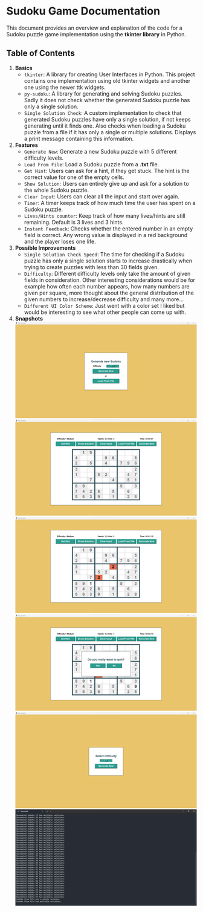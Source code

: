 # Sudoku Game Documentation

This document provides an overview and explanation of the code for a Sudoku puzzle game implementation using the **tkinter library** in Python.

## Table of Contents

1. **Basics**
   - `tkinter`: A library for creating User Interfaces in Python. This project contains one implementation using old tkinter widgets and another one using the newer ttk widgets.
   - `py-sudoku`: A library for generating and solving Sudoku puzzles. Sadly it does not check whether the generated Sudoku puzzle has only a single solution.
   - `Single Solution Check`: A custom implementation to check that generated Sudoku puzzles have only a single solution, if not keeps generating until it finds one. Also checks when loading a Sudoku puzzle from a file if it has only a single or multiple solutions. Displays a print message containing this information.
2. **Features**
   - `Generate New`: Generate a new Sudoku puzzle with 5 different difficulty levels.
   - `Load From File`: Load a Sudoku puzzle from a **.txt** file.
   - `Get Hint`: Users can ask for a hint, if they get stuck. The hint is the correct value for one of the empty cells.
   - `Show Solution`: Users can entirely give up and ask for a solution to the whole Sudoku puzzle.
   - `Clear Input`: Users can clear all the input and start over again.
   - `Timer`: A timer keeps track of how much time the user has spent on a Sudoku puzzle.
   - `Lives/Hints counter`: Keep track of how many lives/hints are still remaining. Default is 3 lives and 3 hints.
   - `Instant Feedback`: Checks whether the entered number in an empty field is correct. Any wrong value is displayed in a red background and the player loses one life.
3. **Possible Improvements**
   - `Single Solution Check Speed`: The time for checking if a Sudoku puzzle has only a single solution starts to increase drastically when trying to create puzzles with less than 30 fields given.
   - `Difficulty`: Different difficulty levels only take the amount of given fields in consideration. Other interesting considerations would be for example how often each number appears, how many numbers are given per square, more thought about the general distribution of the given numbers to increase/decrease difficulty and many more...
   - `Different UI Color Scheme`: Just went with a color set I liked but would be interesting to see what other people can come up with.
4. **Snapshots**
![Menu Screen](snapshots/tk_menu_screen.png)
![Sudoku Screen](snapshots/tk_sudoku_screen.png)
![Sudoku Screen Feedback](snapshots/tk_sudoku_screen_feedback.png)
![Confirmation Screen](snapshots/tk_confirmation_screen.png)
![Difficulty Slider](snapshots/tk_difficulty_slider.png)
![Single Solution Check](snapshots/single_solution_check.png)
